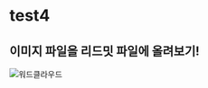 # test4
## 이미지 파일을 리드밋 파일에 올려보기!  
  
![워드클라우드](https://user-images.githubusercontent.com/68373922/88956327-2ee8d080-d2d8-11ea-80eb-4eef19db200d.png)
